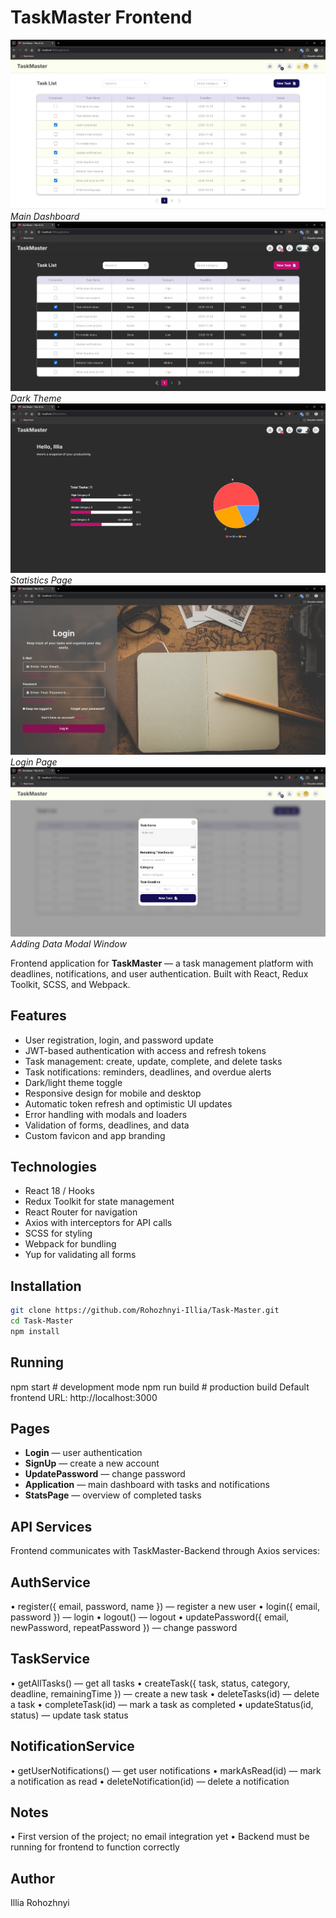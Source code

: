 # TaskMaster Frontend

![Application](./src/assets/preview/Application.jpg)
_Main Dashboard_
![Application Dark](./src/assets/preview/Application-dark.jpg)
_Dark Theme_
![Statistics](./src/assets/preview/Statistics.jpg)
_Statistics Page_
![Login](./src/assets/preview/Login.jpg)
_Login Page_
![Adding Data](./src/assets/preview/Add-modal.jpg)
_Adding Data Modal Window_

Frontend application for **TaskMaster** — a task management platform with deadlines, notifications, and user authentication. Built with React, Redux Toolkit, SCSS, and Webpack.

## Features

- User registration, login, and password update
- JWT-based authentication with access and refresh tokens
- Task management: create, update, complete, and delete tasks
- Task notifications: reminders, deadlines, and overdue alerts
- Dark/light theme toggle
- Responsive design for mobile and desktop
- Automatic token refresh and optimistic UI updates
- Error handling with modals and loaders
- Validation of forms, deadlines, and data
- Custom favicon and app branding

## Technologies

- React 18 / Hooks
- Redux Toolkit for state management
- React Router for navigation
- Axios with interceptors for API calls
- SCSS for styling
- Webpack for bundling
- Yup for validating all forms

## Installation

```bash
git clone https://github.com/Rohozhnyi-Illia/Task-Master.git
cd Task-Master
npm install
```

## Running

npm start # development mode
npm run build # production build
Default frontend URL: http://localhost:3000

## Pages

- **Login** — user authentication
- **SignUp** — create a new account
- **UpdatePassword** — change password
- **Application** — main dashboard with tasks and notifications
- **StatsPage** — overview of completed tasks

## API Services

Frontend communicates with TaskMaster-Backend through Axios services:

## AuthService

• register({ email, password, name }) — register a new user
• login({ email, password }) — login
• logout() — logout
• updatePassword({ email, newPassword, repeatPassword }) — change password

## TaskService

• getAllTasks() — get all tasks
• createTask({ task, status, category, deadline, remainingTime }) — create a new task
• deleteTasks(id) — delete a task
• completeTask(id) — mark a task as completed
• updateStatus(id, status) — update task status

## NotificationService

• getUserNotifications() — get user notifications
• markAsRead(id) — mark a notification as read
• deleteNotification(id) — delete a notification

## Notes

• First version of the project; no email integration yet
• Backend must be running for frontend to function correctly

## Author

Illia Rohozhnyi
